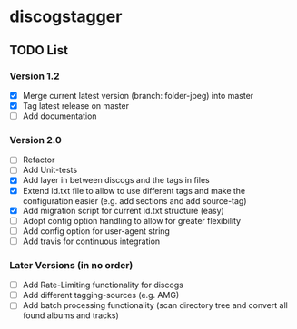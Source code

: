 # discogstagger

## TODO List

### Version 1.2

- [X] Merge current latest version (branch: folder-jpeg) into master
- [X] Tag latest release on master
- [ ] Add documentation

### Version 2.0

- [ ] Refactor
- [ ] Add Unit-tests
- [X] Add layer in between discogs and the tags in files
- [X] Extend id.txt file to allow to use different tags and make the configuration
      easier (e.g. add sections and add source-tag)
- [X] Add migration script for current id.txt structure (easy)
- [ ] Adopt config option handling to allow for greater flexibility
- [ ] Add config option for user-agent string
- [ ] Add travis for continuous integration

### Later Versions (in no order)

- [ ] Add Rate-Limiting functionality for discogs
- [ ] Add different tagging-sources (e.g. AMG)
- [ ] Add batch processing functionality (scan directory tree and convert all
      found albums and tracks)
